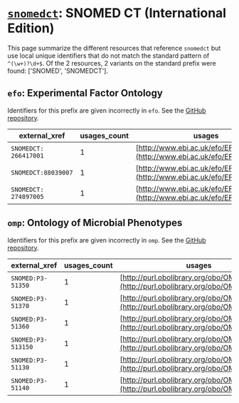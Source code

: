 # [`snomedct`](https://bioregistry.io/snomedct): SNOMED CT (International Edition)

This page summarize the different resources that reference `snomedct`
but use local unique identifiers that do not match the standard pattern of
`^(\w+)?\d+$`. Of the 2 resources,
2 variants on the standard prefix were found: ['SNOMED', 'SNOMEDCT'].

## `efo`: Experimental Factor Ontology

Identifiers for this prefix are given incorrectly in `efo`. See the [GitHub repository](https://github.com/EBISPOT/efo/).

| external_xref         |   usages_count | usages                                                                       |
|-----------------------|----------------|------------------------------------------------------------------------------|
| `SNOMEDCT: 266417001` |              1 | [http://www.ebi.ac.uk/efo/EFO_0010688](http://www.ebi.ac.uk/efo/EFO_0010688) |
| `SNOMEDCT:88039007 `  |              1 | [http://www.ebi.ac.uk/efo/EFO_0010721](http://www.ebi.ac.uk/efo/EFO_0010721) |
| `SNOMEDCT: 274897005` |              1 | [http://www.ebi.ac.uk/efo/EFO_1001841](http://www.ebi.ac.uk/efo/EFO_1001841) |

## `omp`: Ontology of Microbial Phenotypes

Identifiers for this prefix are given incorrectly in `omp`. See the [GitHub repository](https://github.com/microbialphenotypes/OMP-ontology).

| external_xref      |   usages_count | usages                                                                                   |
|--------------------|----------------|------------------------------------------------------------------------------------------|
| `SNOMED:P3-51350`  |              1 | [http://purl.obolibrary.org/obo/OMP_0000110](http://purl.obolibrary.org/obo/OMP_0000110) |
| `SNOMED:P3-51370`  |              1 | [http://purl.obolibrary.org/obo/OMP_0000114](http://purl.obolibrary.org/obo/OMP_0000114) |
| `SNOMED:P3-51360`  |              1 | [http://purl.obolibrary.org/obo/OMP_0000115](http://purl.obolibrary.org/obo/OMP_0000115) |
| `SNOMED:P3-513150` |              1 | [http://purl.obolibrary.org/obo/OMP_0000139](http://purl.obolibrary.org/obo/OMP_0000139) |
| `SNOMED:P3-51130`  |              1 | [http://purl.obolibrary.org/obo/OMP_0000160](http://purl.obolibrary.org/obo/OMP_0000160) |
| `SNOMED:P3-51140`  |              1 | [http://purl.obolibrary.org/obo/OMP_0000161](http://purl.obolibrary.org/obo/OMP_0000161) |

